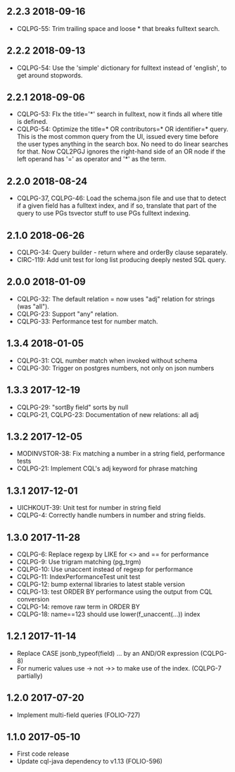 ## 2.2.3 2018-09-16
 * CQLPG-55: Trim trailing space and loose * that breaks fulltext search.

## 2.2.2 2018-09-13
 * CQLPG-54: Use the 'simple' dictionary for fulltext instead of 'english',
   to get around stopwords.

## 2.2.1 2018-09-06
 * CQLPG-53: FIx the title='*' search in fulltext, now it finds all where
   title is defined.
 * CQLPG-54: Optimize the title=* OR contributors=* OR identifier=* query.
   This is the most common query from the UI, issued every time before the
   user types anything in the search box. No need to do linear searches for
   that. Now CQL2PGJ ignores the right-hand side of an OR node if the left
   operand has '=' as operator and '*' as the term.

## 2.2.0 2018-08-24
 * CQLPG-37, CQLPG-46: Load the schema.json file and use that to detect if a
   given field has a fulltext index, and if so, translate that part of the
   query to use PGs tsvector stuff to use PGs fulltext indexing.

## 2.1.0 2018-06-26
 * CQLPG-34: Query builder - return where and orderBy clause separately.
 * CIRC-119: Add unit test for long list producing deeply nested SQL query.

## 2.0.0 2018-01-09
 * CQLPG-32: The default relation = now uses "adj" relation for strings (was "all").
 * CQLPG-23: Support "any" relation.
 * CQLPG-33: Performance test for number match.

## 1.3.4 2018-01-05
 * CQLPG-31: CQL number match when invoked without schema
 * CQLPG-30: Trigger on postgres numbers, not only on json numbers

## 1.3.3 2017-12-19
 * CQLPG-29: "sortBy field" sorts by null
 * CQLPG-21, CQLPG-23: Documentation of new relations: all adj

## 1.3.2 2017-12-05
 * MODINVSTOR-38: Fix matching a number in a string field, performance tests
 * CQLPG-21: Implement CQL's adj keyword for phrase matching

## 1.3.1 2017-12-01
 * UICHKOUT-39: Unit test for number in string field
 * CQLPG-4: Correctly handle numbers in number and string fields.

## 1.3.0 2017-11-28
 * CQLPG-6: Replace regexp by LIKE for <> and == for performance
 * CQLPG-9: Use trigram matching (pg_trgm)
 * CQLPG-10: Use unaccent instead of regexp for performance
 * CQLPG-11: IndexPerformanceTest unit test
 * CQLPG-12: bump external libraries to latest stable version
 * CQLPG-13: test ORDER BY performance using the output from CQL conversion
 * CQLPG-14: remove raw term in ORDER BY
 * CQLPG-18: name==123 should use lower(f_unaccent(...)) index
## 1.2.1 2017-11-14
 * Replace CASE jsonb_typeof(field) ... by an AND/OR expression (CQLPG-8)
 * For numeric values use -> not ->> to make use of the index. (CQLPG-7 partially)
## 1.2.0 2017-07-20
 * Implement multi-field queries (FOLIO-727)
## 1.1.0 2017-05-10
 * First code release
 * Update cql-java dependency to v1.13 (FOLIO-596)
